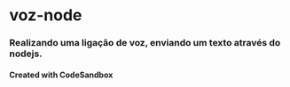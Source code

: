 # voz-node

### Realizando uma ligação de voz, enviando um texto através do nodejs.

#### Created with CodeSandbox
